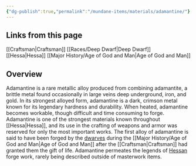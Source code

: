 ```yaml
---
{"dg-publish":true,"permalink":"/mundane-items/materials/adamantine/"}
---
```


## Links from this page
[[Craftsman\|Craftsman]]
[[Races/Deep Dwarf\|Deep Dwarf]]
[[Hessa\|Hessa]]
[[Major History/Age of God and Man\|Age of God and Man]]
## Overview
Adamantine is a rare metallic alloy produced from combining adamantite, a brittle metal found occasionally in large veins deep underground, iron, and gold. In its strongest alloyed form, adamantine is a dark, crimson metal known for its legendary hardness and durability. When heated, adamantine becomes workable, though difficult and time consuming to forge. Adamantine is one of the strongest materials known throughout [[Hessa\|Hessa]], and its use in the crafting of weapons and armor was reserved for only the most important works. The first alloy of adamantine is said to have been forged by the [dwarves](Deep%20Dwarf) during the [[Major History/Age of God and Man\|Age of God and Man]] after the [[Craftsman\|Craftsman]] had granted them the gift of life. Adamantine permeates the legends of [Hessan](Hessa) forge work, rarely being described outside of masterwork items.